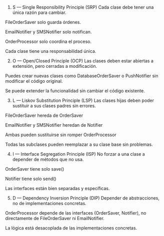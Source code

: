 
1. S — Single Responsibility Principle (SRP)
Cada clase debe tener una única razón para cambiar.

FileOrderSaver solo guarda órdenes.

EmailNotifier y SMSNotifier solo notifican.

OrderProcessor solo coordina el proceso.

 Cada clase tiene una responsabilidad única.

2. O — Open/Closed Principle (OCP)
Las clases deben estar abiertas a extensión, pero cerradas a modificación.

Puedes crear nuevas clases como DatabaseOrderSaver o PushNotifier sin modificar el código original.

 Se puede extender la funcionalidad sin cambiar el código existente.

3. L — Liskov Substitution Principle (LSP)
Las clases hijas deben poder sustituir a sus clases padres sin errores.

FileOrderSaver hereda de OrderSaver

EmailNotifier y SMSNotifier heredan de Notifier

Ambas pueden sustituirse sin romper OrderProcessor

 Todas las subclases pueden reemplazar a su clase base sin problemas.

4. I — Interface Segregation Principle (ISP)
No forzar a una clase a depender de métodos que no usa.

OrderSaver tiene solo save()

Notifier tiene solo send()

 Las interfaces están bien separadas y específicas.

5. D — Dependency Inversion Principle (DIP)
Depender de abstracciones, no de implementaciones concretas.

OrderProcessor depende de las interfaces (OrderSaver, Notifier), no directamente de FileOrderSaver ni EmailNotifier.

 La lógica está desacoplada de las implementaciones concretas.

 